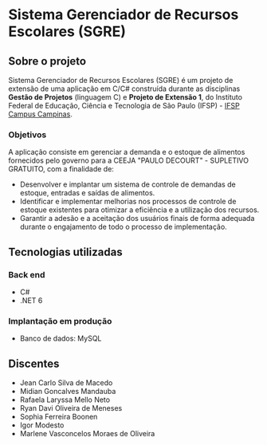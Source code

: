 # Sistema Gerenciador de Recursos Escolares (SGRE)

## Sobre o projeto

Sistema Gerenciador de Recursos Escolares (SGRE) é um projeto de extensão de uma aplicação em C/C# construída durante as disciplinas **Gestão de Projetos** (linguagem C) e **Projeto de Extensão 1**, do Instituto Federal de Educação, Ciência e Tecnologia de São Paulo (IFSP) - [IFSP Campus Campinas](https://github.com/IFSP-Campus-Campinas-TADS).

 

### Objetivos

A aplicação consiste em gerenciar a demanda e o estoque de alimentos fornecidos pelo governo para a CEEJA "PAULO DECOURT" - SUPLETIVO GRATUITO, com a finalidade de:
- Desenvolver e implantar um sistema de controle de demandas de estoque, entradas e saídas de alimentos.
- Identificar e implementar melhorias nos processos de controle de estoque existentes para otimizar a eficiência e a utilização dos recursos.
- Garantir a adesão e a aceitação dos usuários finais de forma adequada durante o engajamento de todo o processo de implementação.

## Tecnologias utilizadas
### Back end
- C#
- .NET 6

### Implantação em produção
- Banco de dados: MySQL

## Discentes
- Jean Carlo Silva de Macedo
- Midian Goncalves Mandauba
- Rafaela Laryssa Mello Neto
- Ryan Davi Oliveira de Meneses
- Sophia Ferreira Boonen
- Igor Modesto
- Marlene Vasconcelos Moraes de Oliveira

